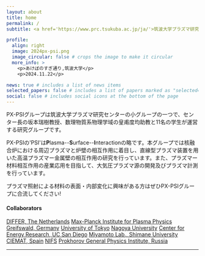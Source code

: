 ```yaml
---
layout: about
title: home
permalink: /
subtitle: <a href='https://www.prc.tsukuba.ac.jp/ja/'>筑波大学プラズマ研究センター</a> PX-PSIグループです。

profile:
  align: right
  image: 2024px-psi.png
  image_circular: false # crops the image to make it circular
  more_info: >
    <p>あけぼのすぎ通り,筑波大学</p>
    <p>2024.11.22</p>

news: true # includes a list of news items
selected_papers: false # includes a list of papers marked as "selected={true}"
social: false # includes social icons at the bottom of the page
---
```


<!-- 줄바꿈: 문장 뒤에 스페이스 두번 -->
<!-- 문단 바꿈: 엔터 두번 -->
<!-- <img src="이미지주소" alt="이미지이름" width="500" height="600"> -->
<!-- [링크](URL) -->
<!-- 목록: '*' or '-' -->
<!-- **굵게** *기울여서* -->
<!-- 코드 한줄: `여기` -->
<!-- 코드 여러줄: 스페이스 4칸 들여쓰기 -->
<!-- 인용: >, >> -->

PX-PSIグループは筑波大学プラズマ研究センターの小グループの一つで、センター長の坂本瑞樹教授、数理物質系物理学域の皇甫度均助教と11名の学生が運営する研究グループです。

PX-PSIの'PSI'は**P**lasma--**S**urface--**I**nteractionの略です。本グループでは核融合炉における周辺プラズマと炉壁の相互作用に着目し、直線型プラズマ装置を用いた高温プラズマー金属壁の相互作用の研究を行っています。また、プラズマー材料相互作用の産業応用を目指して、大気圧プラズマ源の開発及びプラズマ計測を行っています。

プラズマ照射による材料の表面・内部変化に興味がある方はぜひPX-PSIグループに合流してください!

#### **Collaborators**

[DIFFER, The Netherlands](https://www.differ.nl/)
[Max-Planck Institute for Plasma Physics Greifswald, Germany](https://www.ipp.mpg.de/)
[University of Tokyo](https://www.ppl.k.u-tokyo.ac.jp/)
[Nagoya University](https://www.nuee.nagoya-u.ac.jp/labs/plaene/j-index.html)
[Center for Energy Research, UC San Diego](https://cer.ucsd.edu/)
[Miyamoto Lab., Shimane University](https://www.phys.shimane-u.ac.jp/miyamoto_lab/index.html)
[CIEMAT, Spain](https://www.fusion.ciemat.es/home/home/)
[NIFS](https://www.nifs.ac.jp/)
[Prokhorov General Physics Institute, Russia](https://www.gpi.ru/)

---
